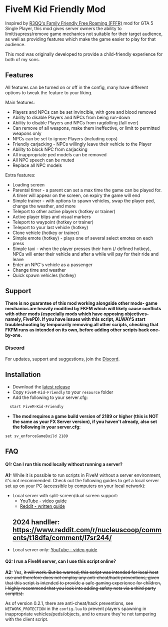# FiveM Kid Friendly Mod

Inspired by [R3QQ's Family Friendly Free Roaming (FFFR)](https://sites.google.com/view/r3qq/family-friendly-free-roaming/fffr-3-0) mod for GTA 5 Single Player, this mod gives server owners the ability to limit/supress/remove game mechanics not suitable for their target audience, as well as providing features which make the game easier to play for that audience.

This mod was originally developed to provide a child-friendly experience for both of my sons.


## Features

All features can be turned on or off in the config, many have different options to tweak the feature to your liking.

Main features:

* Players and NPCs can be set invincible, with gore and blood removed
* Ability to disable Players and NPCs from being run-down
* Ability to disable Players and NPCs from ragdolling (fall over)
* Can remove of all weapons, make them ineffective, or limit to permitted weapons only
* NPCs can be set to ignore Players (including cops)
* Friendly carjacking - NPCs willingly leave their vehicle to the Player
* Ability to block NPC from carjacking
* All inappropriate ped models can be removed
* All NPC speech can be muted
* Replace all NPC models

Extra features:

* Loading screen
* Parental timer - a parent can set a max time the game can be played for. A timer will appear on the screen, on expiry the game will end
* Simple trainer - with options to spawn vehicles, swap the player ped, change the weather, and more
* Teleport to other active players (hotkey or trainer)
* Active player blips and visual markers
* Teleport to waypoint (hotkey or trainer)
* Teleport to your last vehicle (hotkey)
* Clone vehicle (hotkey or trainer)
* Simple emote (hotkey) - plays one of several select emotes on each press
* Simple taxi - when the player presses their horn (/ defined hotkey), NPCs will enter their vehicle and after a while will pay for their ride and leave
* Enter an NPC's vehicle as a passenger
* Change time and weather
* Quick spawn vehicles (hotkey)



## Support

**There is no guarantee of this mod working alongside other mods- game mechanics are heavily modified by FKFM which will likely cause conflicts with other mods (especially mods which have opposing objectives- namely, FivePD). If you have issues with this script, ALWAYS start troubleshooting by temporarily removing all other scripts, checking that FKFM runs as intended on its own, before adding other scripts back one-by-one.**

### Discord
For updates, support and suggestions, join the [Discord](https://discord.gg/e3eXGTJbjx).


## Installation

* Download the [latest release](https://github.com/92jackson/fivem-kid-friendly-mod/releases)
* Copy ``` FiveM-Kid-Friendly ``` to your ``` resource ``` folder
* Add the following to your server.cfg:

```bash
  start FiveM-Kid-Friendly
```

* **The mod requires a game build version of 2189 or higher (this is NOT  the same as your FX Server version), if you haven't already, also set the following in your server.cfg:**
```
set sv_enforceGameBuild 2189
```

## FAQ

#### **Q1:** Can I run this mod locally without running a server?

**A1:** While it is possible to run scripts in FiveM without a server environment, it's not recommended. Check out the following guides to get a local server set up on your PC (accessible by computers on your local network):

* Local server with split-screen/dual screen support:
    - [YouTube - video guide](https://youtu.be/BvIIO0J50Zk)
    - [Reddit - written guide](https://www.reddit.com/r/nucleuscoop/comments/t18dfa/comment/hyee5nd/?utm_source=share&utm_medium=web2x&context=3)
    ## 2024 handller: https://www.reddit.com/r/nucleuscoop/comments/t18dfa/comment/l7sr244/
* Local server only: [YouTube - video guide](https://youtu.be/YmW9K6GjY9w)

#### **Q2:** I run a FiveM server, can I use this script online?

**A2:** Yes, ~~it will work. But be warned, this script was intended for local host use and therefore does not employ any anti-cheat/hack preventions, given that this script is intended to provide a safe gaming experience for children, I highly recommend that you look into adding safety nets via a third party script(s).~~

As of version 0.2.1, there are anti-cheat/hack preventions, see ```NETWORK_PROTECTION``` in the ```config.lua``` to prevent players spawning in inappropriate vehicles/peds/objects, and to ensure they're not tampering with the client script.
